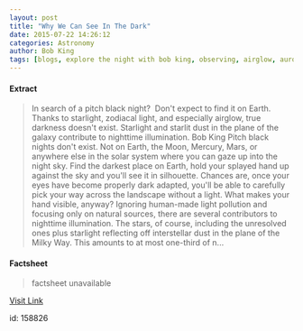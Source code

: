 ```yaml
---
layout: post
title: "Why We Can See In The Dark"
date: 2015-07-22 14:26:12
categories: Astronomy
author: Bob King
tags: [blogs, explore the night with bob king, observing, airglow, aurora]
---
```



#### Extract
>In search of a pitch black night?  Don't expect to find it on Earth. Thanks to starlight, zodiacal light, and especially airglow, true darkness doesn't exist. Starlight and starlit dust in the plane of the galaxy contribute to nighttime illumination. Bob King Pitch black nights don't exist. Not on Earth, the Moon, Mercury, Mars, or anywhere else in the solar system where you can gaze up into the night sky. Find the darkest place on Earth, hold your splayed hand up against the sky and you'll see it in silhouette. Chances are, once your eyes have become properly dark adapted, you'll be able to carefully pick your way across the landscape without a light. What makes your hand visible, anyway? Ignoring human-made light pollution and focusing only on natural sources, there are several contributors to nighttime illumination. The stars, of course, including the unresolved ones plus starlight reflecting off interstellar dust in the plane of the Milky Way. This amounts to at most one-third of n...

#### Factsheet
>factsheet unavailable

[Visit Link](http://www.skyandtelescope.com/observing/why-we-can-see-in-the-dark/)

id:  158826
